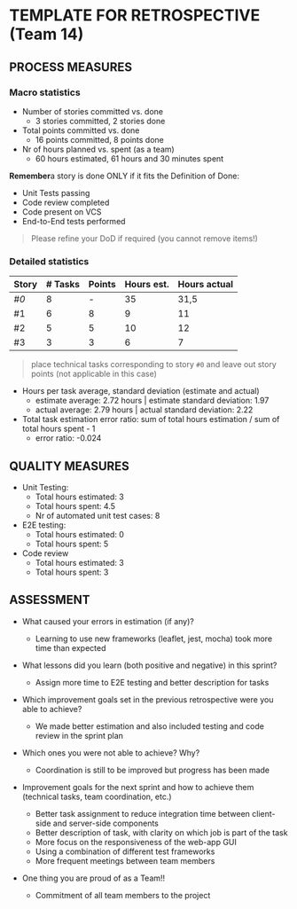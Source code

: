 TEMPLATE FOR RETROSPECTIVE (Team 14)
=====================================

## PROCESS MEASURES 

### Macro statistics

- Number of stories committed vs. done
    - 3 stories committed, 2 stories done 
- Total points committed vs. done
    - 16 points committed, 8 points done
- Nr of hours planned vs. spent (as a team)
    - 60 hours estimated, 61 hours and 30 minutes spent

**Remember**a story is done ONLY if it fits the Definition of Done:
 
- Unit Tests passing
- Code review completed
- Code present on VCS
- End-to-End tests performed

> Please refine your DoD if required (you cannot remove items!) 

### Detailed statistics

| Story  | # Tasks | Points | Hours est. | Hours actual |
|--------|---------|--------|------------|--------------|
| _#0_   |    8    |    -   |    35      |     31,5     |
| #1     |    6    |    8   |     9      |     11       |
| #2     |    5    |    5   |    10      |     12       |
| #3     |    3    |    3   |     6      |      7       |
   

> place technical tasks corresponding to story `#0` and leave out story points (not applicable in this case)

- Hours per task average, standard deviation (estimate and actual)
    - estimate average: 2.72 hours | estimate standard deviation: 1.97
    - actual average:  2.79 hours | actual standard deviation: 2.22   
- Total task estimation error ratio: sum of total hours estimation / sum of total hours spent - 1
    - error ratio: -0.024

  
## QUALITY MEASURES 

- Unit Testing:
  - Total hours estimated: 3
  - Total hours spent: 4.5
  - Nr of automated unit test cases: 8
- E2E testing:
  - Total hours estimated: 0
  - Total hours spent: 5
- Code review 
  - Total hours estimated: 3
  - Total hours spent: 3
  


## ASSESSMENT

- What caused your errors in estimation (if any)?
  - Learning to use new frameworks (leaflet, jest, mocha) took more time than expected

- What lessons did you learn (both positive and negative) in this sprint?
  - Assign more time to E2E testing and better description for tasks

- Which improvement goals set in the previous retrospective were you able to achieve?
  - We made better estimation and also included testing and code review in the sprint plan
  
- Which ones you were not able to achieve? Why?
  - Coordination is still to be improved but progress has been made

- Improvement goals for the next sprint and how to achieve them (technical tasks, team coordination, etc.)
  - Better task assignment to reduce integration time between client-side and server-side components
  - Better description of task, with clarity on which job is part of the task
  - More focus on the responsiveness of the web-app GUI
  - Using a combination of different test frameworks
  - More frequent meetings between team members 

- One thing you are proud of as a Team!!
  - Commitment of all team members to the project